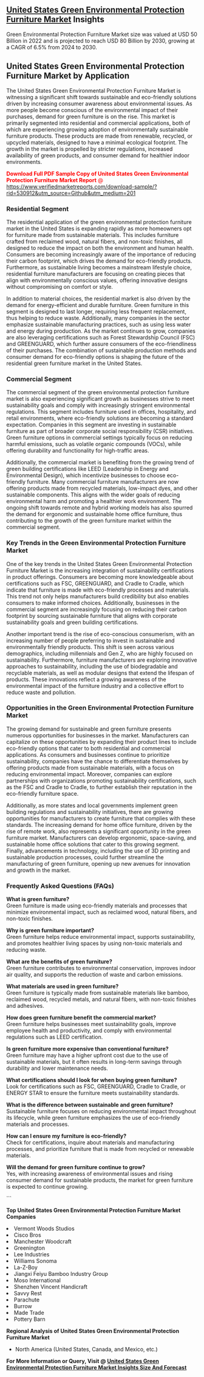 <h2><a href="https://www.verifiedmarketreports.com/download-sample/?rid=530912&amp;utm_source=Github&amp;utm_medium=201" target="_blank">United States Green Environmental Protection Furniture Market</a> Insights</h2><p>Green Environmental Protection Furniture Market size was valued at USD 50 Billion in 2022 and is projected to reach USD 80 Billion by 2030, growing at a CAGR of 6.5% from 2024 to 2030.</p><p><h2>United States Green Environmental Protection Furniture Market by Application</h2><p>The United States Green Environmental Protection Furniture Market is witnessing a significant shift towards sustainable and eco-friendly solutions driven by increasing consumer awareness about environmental issues. As more people become conscious of the environmental impact of their purchases, demand for green furniture is on the rise. This market is primarily segmented into residential and commercial applications, both of which are experiencing growing adoption of environmentally sustainable furniture products. These products are made from renewable, recycled, or upcycled materials, designed to have a minimal ecological footprint. The growth in the market is propelled by stricter regulations, increased availability of green products, and consumer demand for healthier indoor environments.</p><p><p><span class=""><span style="color: #ff0000;"><strong>Download Full PDF Sample Copy of United States Green Environmental Protection Furniture Market Report</strong> @ </span><a href="https://www.verifiedmarketreports.com/download-sample/?rid=530912&amp;utm_source=Github&amp;utm_medium=201" target="_blank">https://www.verifiedmarketreports.com/download-sample/?rid=530912&amp;utm_source=Github&amp;utm_medium=201</a></span></p></p><h3>Residential Segment</h3><p>The residential application of the green environmental protection furniture market in the United States is expanding rapidly as more homeowners opt for furniture made from sustainable materials. This includes furniture crafted from reclaimed wood, natural fibers, and non-toxic finishes, all designed to reduce the impact on both the environment and human health. Consumers are becoming increasingly aware of the importance of reducing their carbon footprint, which drives the demand for eco-friendly products. Furthermore, as sustainable living becomes a mainstream lifestyle choice, residential furniture manufacturers are focusing on creating pieces that align with environmentally conscious values, offering innovative designs without compromising on comfort or style.</p><p>In addition to material choices, the residential market is also driven by the demand for energy-efficient and durable furniture. Green furniture in this segment is designed to last longer, requiring less frequent replacement, thus helping to reduce waste. Additionally, many companies in the sector emphasize sustainable manufacturing practices, such as using less water and energy during production. As the market continues to grow, companies are also leveraging certifications such as Forest Stewardship Council (FSC) and GREENGUARD, which further assure consumers of the eco-friendliness of their purchases. The combination of sustainable production methods and consumer demand for eco-friendly options is shaping the future of the residential green furniture market in the United States.</p><h3>Commercial Segment</h3><p>The commercial segment of the green environmental protection furniture market is also experiencing significant growth as businesses strive to meet sustainability goals and comply with increasingly stringent environmental regulations. This segment includes furniture used in offices, hospitality, and retail environments, where eco-friendly solutions are becoming a standard expectation. Companies in this segment are investing in sustainable furniture as part of broader corporate social responsibility (CSR) initiatives. Green furniture options in commercial settings typically focus on reducing harmful emissions, such as volatile organic compounds (VOCs), while offering durability and functionality for high-traffic areas.</p><p>Additionally, the commercial market is benefiting from the growing trend of green building certifications like LEED (Leadership in Energy and Environmental Design), which incentivize businesses to choose eco-friendly furniture. Many commercial furniture manufacturers are now offering products made from recycled materials, low-impact dyes, and other sustainable components. This aligns with the wider goals of reducing environmental harm and promoting a healthier work environment. The ongoing shift towards remote and hybrid working models has also spurred the demand for ergonomic and sustainable home office furniture, thus contributing to the growth of the green furniture market within the commercial segment.</p><h3>Key Trends in the Green Environmental Protection Furniture Market</h3><p>One of the key trends in the United States Green Environmental Protection Furniture Market is the increasing integration of sustainability certifications in product offerings. Consumers are becoming more knowledgeable about certifications such as FSC, GREENGUARD, and Cradle to Cradle, which indicate that furniture is made with eco-friendly processes and materials. This trend not only helps manufacturers build credibility but also enables consumers to make informed choices. Additionally, businesses in the commercial segment are increasingly focusing on reducing their carbon footprint by sourcing sustainable furniture that aligns with corporate sustainability goals and green building certifications.</p><p>Another important trend is the rise of eco-conscious consumerism, with an increasing number of people preferring to invest in sustainable and environmentally friendly products. This shift is seen across various demographics, including millennials and Gen Z, who are highly focused on sustainability. Furthermore, furniture manufacturers are exploring innovative approaches to sustainability, including the use of biodegradable and recyclable materials, as well as modular designs that extend the lifespan of products. These innovations reflect a growing awareness of the environmental impact of the furniture industry and a collective effort to reduce waste and pollution.</p><h3>Opportunities in the Green Environmental Protection Furniture Market</h3><p>The growing demand for sustainable and green furniture presents numerous opportunities for businesses in the market. Manufacturers can capitalize on these opportunities by expanding their product lines to include eco-friendly options that cater to both residential and commercial applications. As consumers and businesses continue to prioritize sustainability, companies have the chance to differentiate themselves by offering products made from sustainable materials, with a focus on reducing environmental impact. Moreover, companies can explore partnerships with organizations promoting sustainability certifications, such as the FSC and Cradle to Cradle, to further establish their reputation in the eco-friendly furniture space.</p><p>Additionally, as more states and local governments implement green building regulations and sustainability initiatives, there are growing opportunities for manufacturers to create furniture that complies with these standards. The increasing demand for home office furniture, driven by the rise of remote work, also represents a significant opportunity in the green furniture market. Manufacturers can develop ergonomic, space-saving, and sustainable home office solutions that cater to this growing segment. Finally, advancements in technology, including the use of 3D printing and sustainable production processes, could further streamline the manufacturing of green furniture, opening up new avenues for innovation and growth in the market.</p><h3>Frequently Asked Questions (FAQs)</h3><p><strong>What is green furniture?</strong><br>Green furniture is made using eco-friendly materials and processes that minimize environmental impact, such as reclaimed wood, natural fibers, and non-toxic finishes.</p><p><strong>Why is green furniture important?</strong><br>Green furniture helps reduce environmental impact, supports sustainability, and promotes healthier living spaces by using non-toxic materials and reducing waste.</p><p><strong>What are the benefits of green furniture?</strong><br>Green furniture contributes to environmental conservation, improves indoor air quality, and supports the reduction of waste and carbon emissions.</p><p><strong>What materials are used in green furniture?</strong><br>Green furniture is typically made from sustainable materials like bamboo, reclaimed wood, recycled metals, and natural fibers, with non-toxic finishes and adhesives.</p><p><strong>How does green furniture benefit the commercial market?</strong><br>Green furniture helps businesses meet sustainability goals, improve employee health and productivity, and comply with environmental regulations such as LEED certification.</p><p><strong>Is green furniture more expensive than conventional furniture?</strong><br>Green furniture may have a higher upfront cost due to the use of sustainable materials, but it often results in long-term savings through durability and lower maintenance needs.</p><p><strong>What certifications should I look for when buying green furniture?</strong><br>Look for certifications such as FSC, GREENGUARD, Cradle to Cradle, or ENERGY STAR to ensure the furniture meets sustainability standards.</p><p><strong>What is the difference between sustainable and green furniture?</strong><br>Sustainable furniture focuses on reducing environmental impact throughout its lifecycle, while green furniture emphasizes the use of eco-friendly materials and processes.</p><p><strong>How can I ensure my furniture is eco-friendly?</strong><br>Check for certifications, inquire about materials and manufacturing processes, and prioritize furniture that is made from recycled or renewable materials.</p><p><strong>Will the demand for green furniture continue to grow?</strong><br>Yes, with increasing awareness of environmental issues and rising consumer demand for sustainable products, the market for green furniture is expected to continue growing.</p>```</p><p><strong>Top United States Green Environmental Protection Furniture Market Companies</strong></p><div data-test-id=""><p><li>Vermont Woods Studios</li><li> Cisco Bros</li><li> Manchester Woodcraft</li><li> Greenington</li><li> Lee Industries</li><li> Williams Sonoma</li><li> La-Z-Boy</li><li> Jiangxi Feiyu Bamboo Industry Group</li><li> Moso International</li><li> Shenzhen Vincent Handicraft</li><li> Savvy Rest</li><li> Parachute</li><li> Burrow</li><li> Made Trade</li><li> Pottery Barn</li></p><div><strong>Regional Analysis of&nbsp;United States Green Environmental Protection Furniture Market</strong></div><ul><li dir="ltr"><p dir="ltr">North America&nbsp;(United States, Canada, and Mexico, etc.)</p></li></ul><p><strong>For More Information or Query, Visit @&nbsp;</strong><strong><a href="https://www.verifiedmarketreports.com/product/green-environmental-protection-furniture-market/?utm_source=Github&amp;utm_medium=201" target="_blank">United States Green Environmental Protection Furniture Market Insights Size And Forecast</a></strong></p></div>
